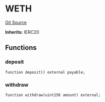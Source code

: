 # WETH
[Git Source](https://github.com/provisorDAO/arcanum-contracts/blob/3dfff3148182d4dfe6804e525ac556b83c05da71/src/multipool/MultipoolRouter.sol)

**Inherits:**
IERC20


## Functions
### deposit


```solidity
function deposit() external payable;
```

### withdraw


```solidity
function withdraw(uint256 amount) external;
```

